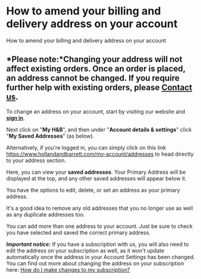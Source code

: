 # How to amend your billing and delivery address on your account

How to amend your billing and delivery address on your account
## *Please note:***Changing your address will not affect existing orders. Once an order is placed, an address cannot be changed. If you require further help with existing orders, please [**Contact us**](/hc/en-gb/articles/20011957983378)**.
To change an address on your account, start by visiting our website and [**sign in**](https://auth.hollandandbarrett.com/u/login?state=hKFo2SAzTlhxVjVfdkdWY3dMRVA0T1p1ZUJXbGpPQUJFanY1aKFur3VuaXZlcnNhbC1sb2dpbqN0aWTZIDJiZ0tQZ0hDcmx0MkZnRTF5cDk3STBteTRWYzVROWRpo2NpZNkgSmwzRWF2a010RDNpcjhLOTNSTlM4TldBVVFKcks4bnI).

Next click on "**My H&B**", and then under "**Account details & settings**" click "**My Saved Addresses**" (as below).

Alternatively, if you're logged in, you can simply click on this link <https://www.hollandandbarrett.com/my-account/addresses> to head directly to your address section.

Here, you can view your **saved addresses**. Your Primary Address will be displayed at the top, and any other saved addresses will appear below it.

You have the options to edit, delete, or set an address as your primary address.

It's a good idea to remove any old addresses that you no longer use as well as any duplicate addresses too.

You can add more than one address to your account. Just be sure to check you have selected and saved the correct primary address.

***Important notice:*** If you have a subscription with us, you will also need to edit the address on your subscription as well, as it won't update automatically once the address in your Account Settings has been changed. You can find out more about changing the address on your subscription here: [How do I make changes to my subscription?](https://help.hollandandbarrett.com/hc/en-gb/articles/360016910680-How-do-I-make-changes-to-my-subscription)
